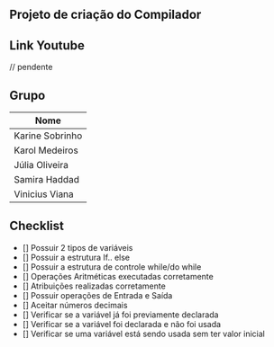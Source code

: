 ## Projeto de criação do Compilador

## Link Youtube
// pendente

## Grupo
<table> 
	<thead>
	<th>Nome</th>
	</thead>
	<tbody>
	<tr>
		<td>Karine Sobrinho</td>
	</tr>
	<tr>
		<td>Karol Medeiros</td>
	</tr>
	<tr>
		<td>Júlia Oliveira</td>
	</tr>
	<tr>
		<td>Samira Haddad</td>
	</tr>
    <tr>
        <td>Vinicius Viana</td>
	</tr>
	</tbody>
</table>
 
## Checklist
- [] Possuir 2 tipos de variáveis  
- [] Possuir a estrutura If.. else 
- [] Possuir a estrutura de controle while/do while 
- [] Operações Aritméticas executadas corretamente 
- [] Atribuições realizadas corretamente
- [] Possuir operações de Entrada e Saída
- [] Aceitar números decimais
- [] Verificar se a variável já foi previamente declarada
- [] Verificar se a variável foi declarada e não foi usada
- [] Verificar se uma variável está sendo usada sem ter valor inicial
